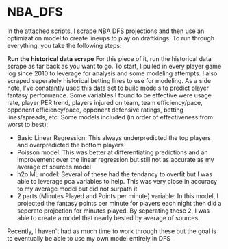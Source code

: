 # NBA_DFS
In the attached scripts, I scrape NBA DFS projections and then use an optimization model to create lineups to play on draftkings. To run through everything, you take the following steps:

**Run the historical data scrape**
For this piece of it, run the historical data scrape as far back as you want to go. To start, I pulled in every player game log since 2010 to leverage for analysis and some modeling attempts. I also scraped seperately historical betting lines to use for modeling. As a side note, I've constantly used this data set to build models to predict player fantasy performance. Some variables I found to be effective were usage rate, player PER trend, players injured on team, team efficiency/pace, opponent efficiency/pace, opponent defensive ratings, betting lines/spreads, etc. Some models included (in order of effectiveness from worst to best):
- Basic Linear Regression: This always underpredicted the top players and overpredicted the bottom players
- Poisson model: This was better at differentiating predictions and an improvement over the linear regression but still not as accurate as my average of sources model
- h2o ML model: Several of these had the tendancy to overfit but I was able to leverage pca variables to help. This was very close in accuracy to my average model but did not surpath it
- 2 parts (Minutes Played and Points per minute) variable: In this model, I projected the fantasy points per minute for players each night then did a seperate projection for minutes played. By seperating these 2, I was able to create a model that nearly bested by average of sources.

Recently, I haven't had as much time to work through these but the goal is to eventually be able to use my own model entirely in DFS
